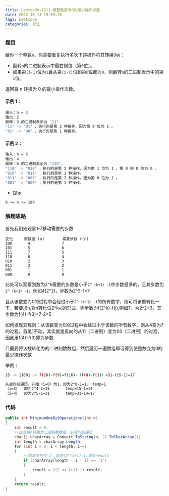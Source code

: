 ```yaml
---
title: Leetcode-1611-使整数变为0的最少操作次数
date: 2022-10-13 19:59:20
tags: Leetcode
categories: 算法
---
```


### 题目
给你一个整数`n`，你需要重复执行多次下述操作将其转换为`0`：
- 翻转`n`的二进制表示中最右侧位（第`0`位）。
- 如果第`(i-1)`位为`1`且从第`(i-2)`位到第`0`位都为`0`，则翻转`n`的二进制表示中的第`i`位。

返回将 n 转换为 0 的最小操作次数。

<!--more-->

#### 示例 1：
~~~bash
输入：n = 3
输出：2
解释：3 的二进制表示为 "11"
"11" -> "01" ，执行的是第 2 种操作，因为第 0 位为 1 。
"01" -> "00" ，执行的是第 1 种操作。
~~~

#### 示例 2：
~~~bash
输入：n = 6
输出：4
解释：6 的二进制表示为 "110".
"110" -> "010" ，执行的是第 2 种操作，因为第 1 位为 1 ，第 0 到 0 位为 0 。
"010" -> "011" ，执行的是第 1 种操作。
"011" -> "001" ，执行的是第 2 种操作，因为第 0 位为 1 。
"001" -> "000" ，执行的是第 1 种操作。
~~~

- 提示
~~~bash
0 <= n <= 109
~~~

### 解题思路
首先我们先观察1-7移动需要的步数
~~~
变化     原数据 (n)        需要步数 f(n)
100       4              7
101       5              6
111       7              5  
110       6              4
010       2              3
011       3              2
001       1              1
000       0              0
~~~

此处可以观察到数为2^k需要的步数是小于`2^（k+1）-1`中步数最多的，且其步数为`2^（k+1）-1`，例如4(2^2)，步数为2^3-1=7

且从该数变为0的过程中会经过小于`2^（k+1）-1`的所有数字，则可将该题转化一下，若要求n,将n转化位2^k+j的形式，则步数为f(2^k)-f(j),例如7，为2^2+3，其步数为f(4)-f(3)=7-2=5

如何发现其规则：从该数变为0的过程中会经过小于该数的所有数字，则从4变为7的过程，首尾1不动，其实就是反向的从11（二进制）变为00（二进制）的过程，因此用f(4)-f(3)即为步数

只需要将该数转化为的二进制数数组，然后遍历一遍数组即可得到使整数变为0的最少操作次数

举例：
~~~bash
25 -> 11001 -> f(16)-f(9)=f(16)-（f(8)-f(1)）=31-(15-1)=17

从后向前遍历，开始（i=0）为1，即为2^0-1=1。 temp=1
（i=3）  即为2^4-1=15       temp=15-1=14
（i=4）  即为2^5-1=31       temp=31-14=17
~~~

### 代码
~~~C#
public int MinimumOneBitOperations(int n) 
{
    int result = 0;
    //此处将n转换为二进制数数组，从后向前遍历           
    char[] charArray = Convert.ToString(n, 2).ToCharArray();
    int length = charArray.Length;
    for (int i = 0; i < length; i++)
    {
        //如果字符为'1',就用(2^(i+1)-1)减去result
        if (charArray[length - i - 1] == '1')               
        {
            result = ((2 << (i))-1)-result;
        }
    }
    return result;
}
~~~